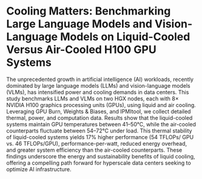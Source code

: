# Cooling Matters: Benchmarking Large Language Models and Vision-Language Models on Liquid-Cooled Versus Air-Cooled H100 GPU Systems
The unprecedented growth in artificial intelligence (AI) workloads, recently dominated by large language models (LLMs) and vision-language models (VLMs), has intensified power and cooling demands in data centers. This study benchmarks LLMs and VLMs on two HGX nodes, each with 8× NVIDIA H100 graphics processing units (GPUs), using liquid and air cooling. Leveraging GPU Burn, Weights \& Biases, and IPMItool, we collect detailed thermal, power, and computation data. Results show that the liquid-cooled systems maintain GPU temperatures between 41–50°C, while the air-cooled counterparts fluctuate between 54–72°C under load. This thermal stability of liquid-cooled systems yields 17\% higher performance (54 TFLOPs/ GPU vs. 46 TFLOPs/GPU), performance-per-watt, reduced energy overhead, and greater system efficiency than the air-cooled counterparts. These findings underscore the energy and sustainability benefits of liquid cooling, offering a compelling path forward for hyperscale data centers seeking to optimize AI infrastructure.
